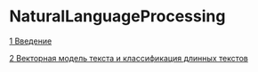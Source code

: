 # NaturalLanguageProcessing

[1 Введение](https://github.com/ValeriiSielikhov/NaturalLanguageProcessing/tree/main/week%201)

[2 Векторная модель текста и классификация длинных текстов](https://github.com/ValeriiSielikhov/NaturalLanguageProcessing/tree/main/week%202)

